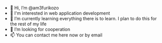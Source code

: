 - 👋 Hi, I’m @am3furikozo
- 👀 I'm interested in web application development
- 🌱 I’m currently learning everything there is to learn. I plan to do this for the rest of my life 
- 💞️ I’m looking for cooperation
- 📫 You can contact me here now or by email
